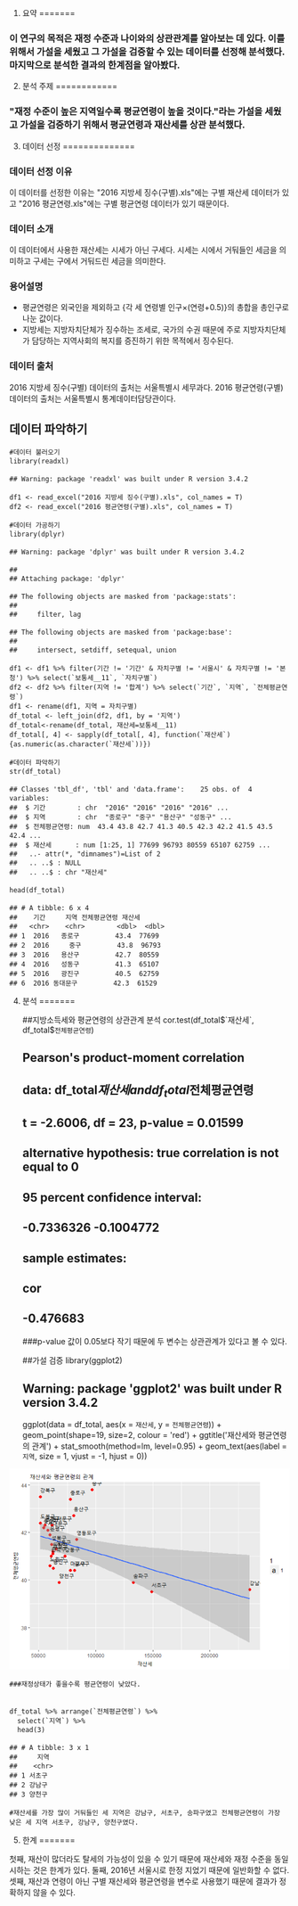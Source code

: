 1. 요약
=======

### 이 연구의 목적은 재정 수준과 나이와의 상관관계를 알아보는 데 있다. 이를 위해서 가설을 세웠고 그 가설을 검증할 수 있는 데이터를 선정해 분석했다. 마지막으로 분석한 결과의 한계점을 알아봤다.

2. 분석 주제
============

### "재정 수준이 높은 지역일수록 평균연령이 높을 것이다."라는 가설을 세웠고 가설을 검증하기 위해서 평균연령과 재산세를 상관 분석했다.

3. 데이터 선정
==============

### 데이터 선정 이유

이 데이터를 선정한 이유는 "2016 지방세 징수(구별).xls"에는 구별 재산세
데이터가 있고 "2016 평균연령.xls"에는 구별 평균연령 데이터가 있기
때문이다.

### 데이터 소개

이 데이터에서 사용한 재산세는 시세가 아닌 구세다. 시세는 시에서 거둬들인
세금을 의미하고 구세는 구에서 거둬드린 세금을 의미한다.

### 용어설명

-   평균연령은 외국인을 제외하고 {각 세 연령별 인구×(연령+0.5)}의 총합을
    총인구로 나눈 값이다.
-   지방세는 지방자치단체가 징수하는 조세로, 국가의 수권 때문에 주로
    지방자치단체가 담당하는 지역사회의 복지를 증진하기 위한
    목적에서 징수된다.

### 데이터 출처

2016 지방세 징수(구별) 데이터의 출처는 서울특별시 세무과다. 2016
평균연령(구별) 데이터의 출처는 서울특별시 통계데이터담당관이다.

데이터 파악하기
---------------

    #데이터 불러오기
    library(readxl)

    ## Warning: package 'readxl' was built under R version 3.4.2

    df1 <- read_excel("2016 지방세 징수(구별).xls", col_names = T)
    df2 <- read_excel("2016 평균연령(구별).xls", col_names = T)

    #데이터 가공하기
    library(dplyr)

    ## Warning: package 'dplyr' was built under R version 3.4.2

    ## 
    ## Attaching package: 'dplyr'

    ## The following objects are masked from 'package:stats':
    ## 
    ##     filter, lag

    ## The following objects are masked from 'package:base':
    ## 
    ##     intersect, setdiff, setequal, union

    df1 <- df1 %>% filter(기간 != '기간' & 자치구별 != '서울시' & 자치구별 != '본청') %>% select(`보통세__11`, `자치구별`)
    df2 <- df2 %>% filter(지역 != '합계') %>% select(`기간`, `지역`, `전체평균연령`)
    df1 <- rename(df1, 지역 = 자치구별)
    df_total <- left_join(df2, df1, by = '지역')
    df_total<-rename(df_total, 재산세=보통세__11)
    df_total[, 4] <- sapply(df_total[, 4], function(`재산세`){as.numeric(as.character(`재산세`))})

    #데이터 파악하기
    str(df_total)

    ## Classes 'tbl_df', 'tbl' and 'data.frame':    25 obs. of  4 variables:
    ##  $ 기간        : chr  "2016" "2016" "2016" "2016" ...
    ##  $ 지역        : chr  "종로구" "중구" "용산구" "성동구" ...
    ##  $ 전체평균연령: num  43.4 43.8 42.7 41.3 40.5 42.3 42.2 41.5 43.5 42.4 ...
    ##  $ 재산세      : num [1:25, 1] 77699 96793 80559 65107 62759 ...
    ##   ..- attr(*, "dimnames")=List of 2
    ##   .. ..$ : NULL
    ##   .. ..$ : chr "재산세"

    head(df_total)

    ## # A tibble: 6 x 4
    ##    기간     지역 전체평균연령 재산세
    ##   <chr>    <chr>        <dbl>  <dbl>
    ## 1  2016   종로구         43.4  77699
    ## 2  2016     중구         43.8  96793
    ## 3  2016   용산구         42.7  80559
    ## 4  2016   성동구         41.3  65107
    ## 5  2016   광진구         40.5  62759
    ## 6  2016 동대문구         42.3  61529

4. 분석
=======

    ##지방소득세와 평균연령의 상관관계 분석
    cor.test(df_total$`재산세`, df_total$`전체평균연령`)

    ## 
    ##  Pearson's product-moment correlation
    ## 
    ## data:  df_total$재산세 and df_total$전체평균연령
    ## t = -2.6006, df = 23, p-value = 0.01599
    ## alternative hypothesis: true correlation is not equal to 0
    ## 95 percent confidence interval:
    ##  -0.7336326 -0.1004772
    ## sample estimates:
    ##       cor 
    ## -0.476683

    ###p-value 값이 0.05보다 작기 때문에 두 변수는 상관관계가 있다고 볼 수 있다.

    ##가설 검증
    library(ggplot2)

    ## Warning: package 'ggplot2' was built under R version 3.4.2

    ggplot(data = df_total, aes(x = `재산세`, y = `전체평균연령`)) + 
      geom_point(shape=19, size=2, colour = 'red') + 
      ggtitle('재산세와 평균연령의 관계') +
      stat_smooth(method=lm, level=0.95) +
      geom_text(aes(label = `지역`, size = 1, vjust = -1, hjust = 0))

![](재산세와_평균연령의_상관관계_files/figure-markdown_strict/unnamed-chunk-2-1.png)

    ###재정상태가 좋을수록 평균연령이 낮았다.


    df_total %>% arrange(`전체평균연령`) %>% 
      select(`지역`) %>% 
      head(3)

    ## # A tibble: 3 x 1
    ##     지역
    ##    <chr>
    ## 1 서초구
    ## 2 강남구
    ## 3 양천구

    #재산세를 가장 많이 거둬들인 세 지역은 강남구, 서초구, 송파구였고 전체평균연령이 가장 낮은 세 지역 서초구, 강남구, 양천구였다.

5. 한계
=======

첫째, 재산이 많더라도 탈세의 가능성이 있을 수 있기 때문에 재산세와 재정
수준을 동일시하는 것은 한계가 있다. 둘째, 2016년 서울시로 한정 지었기
때문에 일반화할 수 없다. 셋째, 재산과 연령이 아닌 구별 재산세와
평균연령을 변수로 사용했기 때문에 결과가 정확하지 않을 수 있다.
